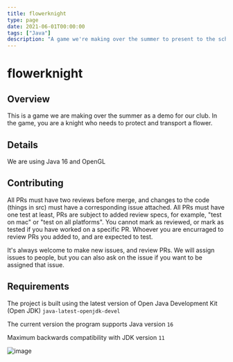 ```yaml
---
title: flowerknight
type: page
date: 2021-06-01T00:00:00
tags: ["Java"]
description: "A game we're making over the summer to present to the school at the Club Fair."
---
```


# flowerknight

## Overview

This is a game we are making over the summer as a demo for our club.
In the game, you are a knight who needs to protect and transport a flower.

## Details

We are using Java 16 and OpenGL

## Contributing

All PRs must have two reviews before merge, and changes to the code (things in src) must have a corresponding issue attached.
All PRs must have one test at least, PRs are subject to added review specs, for example, "test on mac" or "test on all platforms".
You cannot mark as reviewed, or mark as tested if you have worked on a specific PR.
Whoever you are encurraged to review PRs you added to, and are expected to test.

It's always welcome to make new issues, and review PRs.
We will assign issues to people, but you can also ask on the issue if you want to be assigned that issue.

## Requirements

The project is built using the latest version of Open Java Development Kit (Open JDK)
`java-latest-openjdk-devel`

The current version the program supports Java version `16`

Maximum backwards compatibility with JDK version `11`

![image](https://github.com/dhs-gamedev/flowerknight/blob/main/data/image.png)
